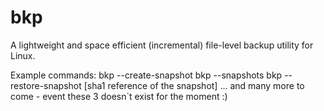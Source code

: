 # bkp
A lightweight and space efficient (incremental) file-level backup utility for Linux.

Example commands:
bkp --create-snapshot
bkp --snapshots
bkp --restore-snapshot [sha1 reference of the snapshot]
...
and many more to come - event these 3 doesn`t exist for the moment :)
